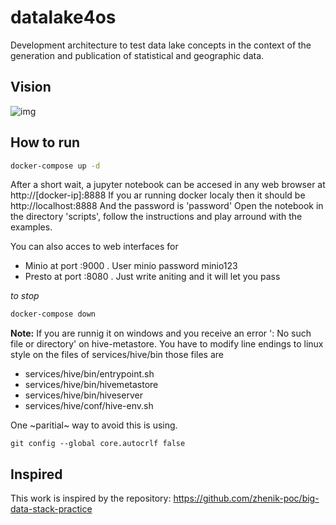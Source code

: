 # datalake4os
Development architecture to test data lake concepts in the context of the generation and publication of statistical and geographic data.

## Vision
![img](./img/datalake4os.jpg)

## How to run 
```bash
docker-compose up -d
```
After a short wait, a jupyter notebook can be accesed in any web browser at
http://[docker-ip]:8888
If you ar running docker localy then it should be 
http://localhost:8888
And the password is 'password'
Open the notebook in the directory 'scripts', follow the instructions and play arround with the examples.

You can also acces to web interfaces for
- Minio at port :9000 . User minio password minio123
- Presto at port :8080 . Just write aniting and it will let you pass 

*to stop*
```bash
docker-compose down
```

**Note:** If you are runnig it on windows and you receive an error ': No such file or directory' on hive-metastore. You have to modify line endings to linux style on the files of services/hive/bin
those files are 

- services/hive/bin/entrypoint.sh
- services/hive/bin/hivemetastore
- services/hive/bin/hiveserver
- services/hive/conf/hive-env.sh

One ~paritial~ way to avoid this is using.

```
git config --global core.autocrlf false
```

## Inspired
This work is inspired by the repository: https://github.com/zhenik-poc/big-data-stack-practice